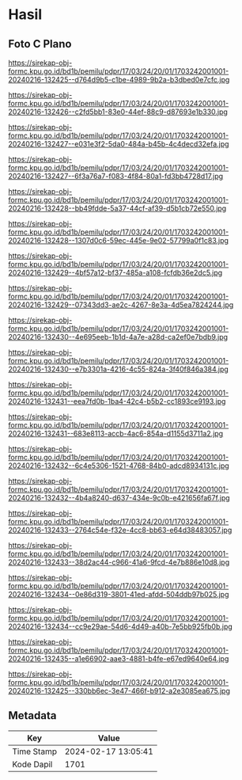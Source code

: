 # Hasil

## Foto C Plano

https://sirekap-obj-formc.kpu.go.id/bd1b/pemilu/pdpr/17/03/24/20/01/1703242001001-20240216-132425--d764d9b5-c1be-4989-9b2a-b3dbed0e7cfc.jpg

https://sirekap-obj-formc.kpu.go.id/bd1b/pemilu/pdpr/17/03/24/20/01/1703242001001-20240216-132426--c2fd5bb1-83e0-44ef-88c9-d87693e1b330.jpg

https://sirekap-obj-formc.kpu.go.id/bd1b/pemilu/pdpr/17/03/24/20/01/1703242001001-20240216-132427--e031e3f2-5da0-484a-b45b-4c4decd32efa.jpg

https://sirekap-obj-formc.kpu.go.id/bd1b/pemilu/pdpr/17/03/24/20/01/1703242001001-20240216-132427--6f3a76a7-f083-4f84-80a1-fd3bb4728d17.jpg

https://sirekap-obj-formc.kpu.go.id/bd1b/pemilu/pdpr/17/03/24/20/01/1703242001001-20240216-132428--bb49fdde-5a37-44cf-af39-d5b1cb72e550.jpg

https://sirekap-obj-formc.kpu.go.id/bd1b/pemilu/pdpr/17/03/24/20/01/1703242001001-20240216-132428--1307d0c6-59ec-445e-9e02-57799a0f1c83.jpg

https://sirekap-obj-formc.kpu.go.id/bd1b/pemilu/pdpr/17/03/24/20/01/1703242001001-20240216-132429--4bf57a12-bf37-485a-a108-fcfdb36e2dc5.jpg

https://sirekap-obj-formc.kpu.go.id/bd1b/pemilu/pdpr/17/03/24/20/01/1703242001001-20240216-132429--07343dd3-ae2c-4267-8e3a-4d5ea7824244.jpg

https://sirekap-obj-formc.kpu.go.id/bd1b/pemilu/pdpr/17/03/24/20/01/1703242001001-20240216-132430--4e695eeb-1b1d-4a7e-a28d-ca2ef0e7bdb9.jpg

https://sirekap-obj-formc.kpu.go.id/bd1b/pemilu/pdpr/17/03/24/20/01/1703242001001-20240216-132430--e7b3301a-4216-4c55-824a-3f40f846a384.jpg

https://sirekap-obj-formc.kpu.go.id/bd1b/pemilu/pdpr/17/03/24/20/01/1703242001001-20240216-132431--eea7fd0b-1ba4-42c4-b5b2-cc1893ce9193.jpg

https://sirekap-obj-formc.kpu.go.id/bd1b/pemilu/pdpr/17/03/24/20/01/1703242001001-20240216-132431--683e8113-accb-4ac6-854a-d1155d3711a2.jpg

https://sirekap-obj-formc.kpu.go.id/bd1b/pemilu/pdpr/17/03/24/20/01/1703242001001-20240216-132432--6c4e5306-1521-4768-84b0-adcd8934131c.jpg

https://sirekap-obj-formc.kpu.go.id/bd1b/pemilu/pdpr/17/03/24/20/01/1703242001001-20240216-132432--4b4a8240-d637-434e-9c0b-e421656fa67f.jpg

https://sirekap-obj-formc.kpu.go.id/bd1b/pemilu/pdpr/17/03/24/20/01/1703242001001-20240216-132433--2764c54e-f32e-4cc8-bb63-e64d38483057.jpg

https://sirekap-obj-formc.kpu.go.id/bd1b/pemilu/pdpr/17/03/24/20/01/1703242001001-20240216-132433--38d2ac44-c966-41a6-9fcd-4e7b886e10d8.jpg

https://sirekap-obj-formc.kpu.go.id/bd1b/pemilu/pdpr/17/03/24/20/01/1703242001001-20240216-132434--0e86d319-3801-41ed-afdd-504ddb97b025.jpg

https://sirekap-obj-formc.kpu.go.id/bd1b/pemilu/pdpr/17/03/24/20/01/1703242001001-20240216-132434--cc9e29ae-54d6-4d49-a40b-7e5bb925fb0b.jpg

https://sirekap-obj-formc.kpu.go.id/bd1b/pemilu/pdpr/17/03/24/20/01/1703242001001-20240216-132435--a1e66902-aae3-4881-b4fe-e67ed9640e64.jpg

https://sirekap-obj-formc.kpu.go.id/bd1b/pemilu/pdpr/17/03/24/20/01/1703242001001-20240216-132425--330bb6ec-3e47-466f-b912-a2e3085ea675.jpg


## Metadata

| Key        | Value               |
| ---------- | ------------------- |
| Time Stamp | 2024-02-17 13:05:41 |
| Kode Dapil | 1701                |



